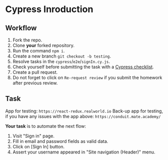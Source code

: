 # Cypress Inroduction

## Workflow

1. Fork the repo.
1. Clone **your** forked repository.
1. Run the command `npm i`.
1. Create a new branch `git checkout -b testing`.
1. Resolve tasks in the `cypress`/`e2e`/`signIn.cy.js`.
1. Check yourself before submitting the task with a [Cypress checklist](https://mate-academy.github.io/qa-program/checklists/cypress.html).
1. Create a pull request.
1. Do not forget to click on `Re-request review` if you submit the homework after previous review.

## Task

App for testing: `https://react-redux.realworld.io`
Back-up app for testing, if you have any issues with the app above: `https://conduit.mate.academy/`

**Your task** is to automate the next flow:

1. Visit "Sign in" page.
1. Fill in email and password fields as valid data.
1. Click on [Sign In] button.
1. Assert your username appeared in "Site navigation (Header)" menu.
